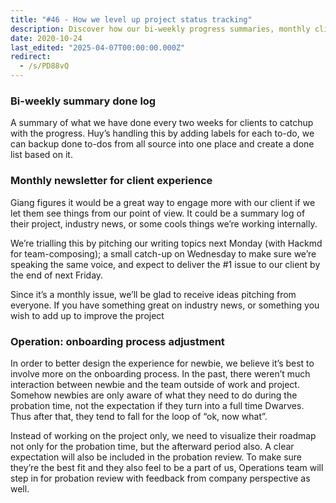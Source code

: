 ```yaml
---
title: "#46 - How we level up project status tracking"
description: Discover how our bi-weekly progress summaries, monthly client newsletters, and improved onboarding process enhance communication, client experience, and team integration effectively.
date: 2020-10-24
last_edited: "2025-04-07T00:00:00.000Z"
redirect:
  - /s/PD88vQ
---
```


### Bi-weekly summary done log

A summary of what we have done every two weeks for clients to catchup with the progress. Huy’s handling this by adding labels for each to-do, we can backup done to-dos from all source into one place and create a done list based on it.

### Monthly newsletter for client experience

Giang figures it would be a great way to engage more with our client if we let them see things from our point of view. It could be a summary log of their project, industry news, or some cools things we’re working internally.

We’re trialling this by pitching our writing topics next Monday (with Hackmd for team-composing); a small catch-up on Wednesday to make sure we’re speaking the same voice, and expect to deliver the #1 issue to our client by the end of next Friday.

Since it’s a monthly issue, we’ll be glad to receive ideas pitching from everyone. If you have something great on industry news, or something you wish to add up to improve the project

### Operation: onboarding process adjustment

In order to better design the experience for newbie, we believe it’s best to involve more on the onboarding process. In the past, there weren’t much interaction between newbie and the team outside of work and project. Somehow newbies are only aware of what they need to do during the probation time, not the expectation if they turn into a full time Dwarves. Thus after that, they tend to fall for the loop of “ok, now what”.

Instead of working on the project only, we need to visualize their roadmap not only for the probation time, but the afterward period also. A clear expectation will also be included in the probation review. To make sure they’re the best fit and they also feel to be a part of us, Operations team will step in for probation review with feedback from company perspective as well.
